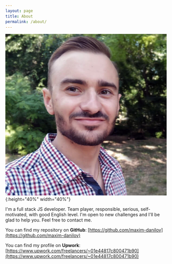 ```yaml
---
layout: page
title: About
permalink: /about/
---
```


![image-title-here](/assets/img/maxim-danilov.jpg){:height="40%" width="40%"}

I'm a full stack JS developer. Team player, responsible, serious, self-motivated, with good English level. I'm open to new challenges and I'll be glad to help you. Feel free to contact me.


You can find my repository on **GitHub**:
[https://github.com/maxim-danilov](https://github.com/maxim-danilov)

You can find my profile on **Upwork**:
[https://www.upwork.com/freelancers/~01e44817c800471b90](https://www.upwork.com/freelancers/~01e44817c800471b90)
